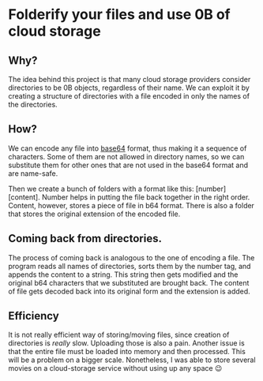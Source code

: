 # Folderify your files and use 0B of cloud storage
## Why?
The idea behind this project is that many cloud storage providers consider directories to be 0B objects, regardless of their name. We can exploit it by creating a structure of directories with a file encoded in only the names of the directories.


## How?
We can encode any file into [base64](https://pl.wikipedia.org/wiki/Base64) format, thus making it a sequence of characters. Some of them are not allowed in directory names, so we can substitute them for other ones that are not used in the base64 format and are name-safe. 

Then we create a bunch of folders with a format like this: [number] [content].
Number helps in putting the file back together in the right order. Content, however, stores a piece of file in b64 format. There is also a folder that stores the original extension of the encoded file.


## Coming back from directories.
The process of coming back is analogous to the one of encoding a file. The program reads all names of directories, sorts them by the number tag, and appends the content to a string. This string then gets modified and the original b64 characters that we substituted are brought back. The content of file gets decoded back into its original form and the extension is added.


## Efficiency
It is not really efficient way of storing/moving files, since creation of directories is *really* slow. Uploading those is also a pain. Another issue is that the entire file must be loaded into memory and then processed. This will be a problem on a bigger scale. Nonetheless, I was able to store several movies on a cloud-storage service without using up any space :wink: